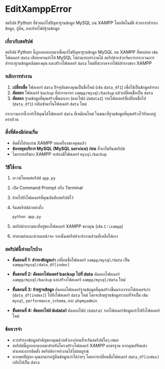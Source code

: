 # EditXamppError

สคริปต์ Python ที่ช่วยแก้ไขปัญหาฐานข้อมูล MySQL บน XAMPP โดยอัตโนมัติ ด้วยการสำรองข้อมูล, กู้คืน, และย้ายไฟล์ฐานข้อมูล

### เกี่ยวกับสคริปต์

สคริปต์ Python นี้ถูกออกแบบมาเพื่อแก้ไขปัญหาฐานข้อมูล MySQL บน XAMPP ที่พบบ่อย เช่น โฟลเดอร์ `data` เสียหายจนทำให้ MySQL ไม่สามารถทำงานได้ สคริปต์จะช่วยจัดการกระบวนการสำรองฐานข้อมูลเดิมของคุณ และสร้างโฟลเดอร์ `data` ใหม่ที่สะอาดจากไฟล์สำรองของ XAMPP

### หลักการทำงาน

1.  **เปลี่ยนชื่อ** โฟลเดอร์ `data` ปัจจุบันของคุณเป็นชื่อใหม่ (เช่น `data_df1`) เพื่อใช้เป็นข้อมูลสำรอง
2.  **คัดลอก** โฟลเดอร์ `backup` ที่สะอาดจาก `xampp/mysql/backup` แล้วเปลี่ยนชื่อเป็น `data`
3.  **คัดลอก** ฐานข้อมูลที่คุณสร้างขึ้นมาเอง (และไฟล์ `ibdata1`) จากโฟลเดอร์ที่เปลี่ยนชื่อไป (`data_df1`) กลับเข้ามาในโฟลเดอร์ `data` ใหม่

กระบวนการนี้จะทำให้คุณได้โฟลเดอร์ `data` ที่เหมือนใหม่ ในขณะที่ฐานข้อมูลที่คุณสร้างไว้ยังคงอยู่ครบถ้วน

### สิ่งที่ต้องมีก่อนเริ่ม

-   ติดตั้งโปรแกรม XAMPP บนเครื่องของคุณแล้ว
-   **ต้องหยุดบริการ MySQL (MySQL service) ก่อน** ที่จะเริ่มรันสคริปต์
-   ไดเรกทอรีของ XAMPP จะต้องมีโฟลเดอร์ `mysql/backup`

### วิธีใช้งาน

1.  ดาวน์โหลดสคริปต์ `app.py`
2.  เปิด Command Prompt หรือ Terminal
3.  ย้ายไปยังโฟลเดอร์ที่คุณบันทึกสคริปต์ไว้
4.  รันสคริปต์ด้วยคำสั่ง:

    ```bash
    python app.py
    ```

5.  สคริปต์จะถามหาที่อยู่ของโฟลเดอร์ XAMPP ของคุณ (เช่น `C:\xampp`)
6.  ทำตามคำแนะนำบนหน้าจอ จากนั้นสคริปต์จะทำงานส่วนที่เหลือให้เอง

### สคริปต์นี้ทำอะไรบ้าง

-   **ขั้นตอนที่ 1: สำรองข้อมูลเก่า**
    เปลี่ยนชื่อโฟลเดอร์ `xampp/mysql/data` เป็น `xampp/mysql/data_df[index]`

-   **ขั้นตอนที่ 2: คัดลอกโฟลเดอร์ backup ไปที่ data**
    คัดลอกโฟลเดอร์ `xampp/mysql/backup` และสร้างโฟลเดอร์ `xampp/mysql/data` ใหม่

-   **ขั้นตอนที่ 3: ย้ายฐานข้อมูล**
    คัดลอกโฟลเดอร์ฐานข้อมูลที่คุณสร้างขึ้นมาเองจากโฟลเดอร์เก่า (`data_df[index]`) ไปยังโฟลเดอร์ `data` ใหม่ โดยจะข้ามฐานข้อมูลระบบที่จำเป็น เช่น `mysql`, `performance_schema`, และ `phpmyadmin`

-   **ขั้นตอนที่ 4: คัดลอกไฟล์ ibdata1**
    คัดลอกไฟล์ `ibdata1` จากโฟลเดอร์ข้อมูลเก่าไปยังโฟลเดอร์ใหม่

### ข้อควรจำ

-   ควรสำรองข้อมูลสำคัญของคุณด้วยตัวเองก่อนที่จะรันสคริปต์ใดๆ เสมอ
-   สคริปต์นี้ถูกออกแบบมาสำหรับโครงสร้างโฟลเดอร์ XAMPP มาตรฐาน หากคุณปรับแต่งตำแหน่งการติดตั้ง สคริปต์อาจทำงานได้ไม่สมบูรณ์
-   หากพบปัญหา คุณสามารถกู้คืนข้อมูลเก่าได้ง่ายๆ โดยการเปลี่ยนชื่อโฟลเดอร์ `data_df[index]` กลับไปเป็น `data`
